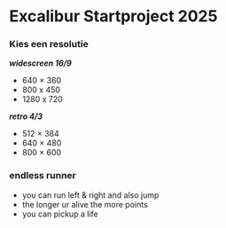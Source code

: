 # Excalibur Startproject 2025

### Kies een resolutie

***widescreen 16/9***
- 640 × 360
- 800 x 450
- 1280 x 720

***retro 4/3***
- 512 × 384
- 640 × 480
- 800 × 600

### endless runner
- you can run left & right and also jump
- the longer ur alive the more points
- you can pickup a life
